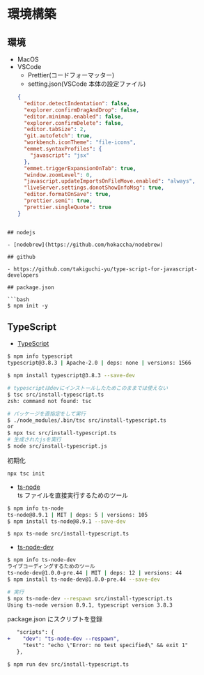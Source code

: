 # 環境構築

## 環境

- MacOS
- VSCode
  - Prettier(コードフォーマッター)
  - setting.json(VSCode 本体の設定ファイル)
  ```json
  {
    "editor.detectIndentation": false,
    "explorer.confirmDragAndDrop": false,
    "editor.minimap.enabled": false,
    "explorer.confirmDelete": false,
    "editor.tabSize": 2,
    "git.autofetch": true,
    "workbench.iconTheme": "file-icons",
    "emmet.syntaxProfiles": {
      "javascript": "jsx"
    },
    "emmet.triggerExpansionOnTab": true,
    "window.zoomLevel": 0,
    "javascript.updateImportsOnFileMove.enabled": "always",
    "liveServer.settings.donotShowInfoMsg": true,
    "editor.formatOnSave": true,
    "prettier.semi": true,
    "prettier.singleQuote": true
  }
  ```

````

## nodejs

- [nodebrew](https://github.com/hokaccha/nodebrew)

## github

- https://github.com/takiguchi-yu/type-script-for-javascript-developers

## package.json

```bash
$ npm init -y
````

## TypeScript

- [TypeScript](https://github.com/microsoft/TypeScript)

```bash
$ npm info typescript
typescript@3.8.3 | Apache-2.0 | deps: none | versions: 1566

$ npm install typescript@3.8.3 --save-dev

# typescriptはdevにインストールしたためこのままでは使えない
$ tsc src/install-typescript.ts
zsh: command not found: tsc

# パッケージを直指定をして実行
$ ./node_modules/.bin/tsc src/install-typescript.ts
or
$ npx tsc src/install-typescript.ts
# 生成されたjsを実行
$ node src/install-typescript.js
```

初期化

```bash
npx tsc init
```

- [ts-node](https://github.com/TypeStrong/ts-node)  
  ts ファイルを直接実行するためのツール

```bash
$ npm info ts-node
ts-node@8.9.1 | MIT | deps: 5 | versions: 105
$ npm install ts-node@8.9.1 --save-dev

$ npx ts-node src/install-typescript.ts
```

- [ts-node-dev](https://github.com/whitecolor/ts-node-dev)

```bash
$ npm info ts-node-dev
ライブコーディングするためのツール
ts-node-dev@1.0.0-pre.44 | MIT | deps: 12 | versions: 44
$ npm install ts-node-dev@1.0.0-pre.44 --save-dev

# 実行
$ npx ts-node-dev --respawn src/install-typescript.ts
Using ts-node version 8.9.1, typescript version 3.8.3
```

package.json にスクリプトを登録

```diff
   "scripts": {
+    "dev": "ts-node-dev --respawn",
     "test": "echo \"Error: no test specified\" && exit 1"
   },
```

```bash
$ npm run dev src/install-typescript.ts
```
